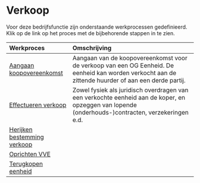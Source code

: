 # Verkoop

Voor deze bedrijfsfunctie zijn onderstaande werkprocessen gedefinieerd. Klik op de link op het proces met de bijbehorende stappen in te zien.

Werkproces | Omschrijving
:--- | :---
[Aangaan koopovereenkomst](aangaan-verkoopovereenkomst/) | Aangaan van de koopovereenkomst voor de verkoop van een OG Eenheid. De eenheid kan worden verkocht aan de zittende huurder of aan een derde partij.
[Effectueren verkoop](effectueren-verkoop/) | Zowel fysiek als juridisch overdragen van een verkochte eenheid aan de koper, en opzeggen van lopende (onderhouds-)contracten, verzekeringen e.d.
[Herijken bestemming verkoop](herijken-bestemming-verkoop/) | 
[Oprichten VVE](oprichten-vve/) | 
[Terugkopen eenheid](terugkopen-eenheid/) | 
